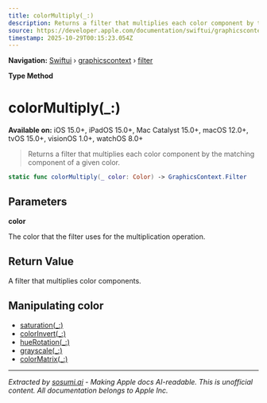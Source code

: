 ```yaml
---
title: colorMultiply(_:)
description: Returns a filter that multiplies each color component by the matching component of a given color.
source: https://developer.apple.com/documentation/swiftui/graphicscontext/filter/colormultiply(_:)
timestamp: 2025-10-29T00:15:23.054Z
---
```


**Navigation:** [Swiftui](/documentation/swiftui) › [graphicscontext](/documentation/swiftui/graphicscontext) › [filter](/documentation/swiftui/graphicscontext/filter)

**Type Method**

# colorMultiply(_:)

**Available on:** iOS 15.0+, iPadOS 15.0+, Mac Catalyst 15.0+, macOS 12.0+, tvOS 15.0+, visionOS 1.0+, watchOS 8.0+

> Returns a filter that multiplies each color component by the matching component of a given color.

```swift
static func colorMultiply(_ color: Color) -> GraphicsContext.Filter
```

## Parameters

**color**

The color that the filter uses for the multiplication operation.



## Return Value

A filter that multiplies color components.

## Manipulating color

- [saturation(_:)](/documentation/swiftui/graphicscontext/filter/saturation(_:))
- [colorInvert(_:)](/documentation/swiftui/graphicscontext/filter/colorinvert(_:))
- [hueRotation(_:)](/documentation/swiftui/graphicscontext/filter/huerotation(_:))
- [grayscale(_:)](/documentation/swiftui/graphicscontext/filter/grayscale(_:))
- [colorMatrix(_:)](/documentation/swiftui/graphicscontext/filter/colormatrix(_:))

---

*Extracted by [sosumi.ai](https://sosumi.ai) - Making Apple docs AI-readable.*
*This is unofficial content. All documentation belongs to Apple Inc.*
